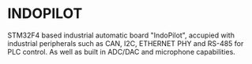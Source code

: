 # INDOPILOT
STM32F4 based industrial automatic board "IndoPilot", accupied with  industrial peripherals such as CAN, I2C, ETHERNET PHY and RS-485 for PLC control. As well as built in ADC/DAC and microphone capabilities.
